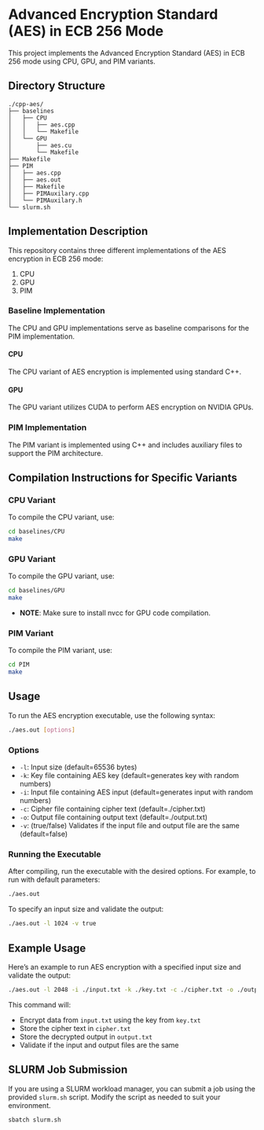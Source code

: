 # Advanced Encryption Standard (AES) in ECB 256 Mode

This project implements the Advanced Encryption Standard (AES) in ECB 256 mode using CPU, GPU, and PIM variants.

## Directory Structure

```
./cpp-aes/
├── baselines
│   ├── CPU
│   │   ├── aes.cpp
│   │   └── Makefile
│   └── GPU
│       ├── aes.cu
│       └── Makefile
├── Makefile
├── PIM
│   ├── aes.cpp
│   ├── aes.out
│   ├── Makefile
│   ├── PIMAuxilary.cpp
│   └── PIMAuxilary.h
└── slurm.sh
```

## Implementation Description

This repository contains three different implementations of the AES encryption in ECB 256 mode:
1. CPU
2. GPU
3. PIM

### Baseline Implementation

The CPU and GPU implementations serve as baseline comparisons for the PIM implementation.

#### CPU

The CPU variant of AES encryption is implemented using standard C++.

#### GPU

The GPU variant utilizes CUDA to perform AES encryption on NVIDIA GPUs.

### PIM Implementation

The PIM variant is implemented using C++ and includes auxiliary files to support the PIM architecture.

## Compilation Instructions for Specific Variants

### CPU Variant

To compile the CPU variant, use:

```bash
cd baselines/CPU
make
```

### GPU Variant

To compile the GPU variant, use:

```bash
cd baselines/GPU
make
```
* **NOTE**: Make sure to install nvcc for GPU code compilation.

### PIM Variant

To compile the PIM variant, use:

```bash
cd PIM
make
```

## Usage

To run the AES encryption executable, use the following syntax:

```bash
./aes.out [options]
```

### Options

- `-l`: Input size (default=65536 bytes)
- `-k`: Key file containing AES key (default=generates key with random numbers)
- `-i`: Input file containing AES input (default=generates input with random numbers)
- `-c`: Cipher file containing cipher text (default=./cipher.txt)
- `-o`: Output file containing output text (default=./output.txt)
- `-v`: (true/false) Validates if the input file and output file are the same (default=false)

### Running the Executable

After compiling, run the executable with the desired options. For example, to run with default parameters:

```bash
./aes.out
```

To specify an input size and validate the output:

```bash
./aes.out -l 1024 -v true
```

## Example Usage

Here’s an example to run AES encryption with a specified input size and validate the output:

```bash
./aes.out -l 2048 -i ./input.txt -k ./key.txt -c ./cipher.txt -o ./output.txt -v true
```

This command will:
- Encrypt data from `input.txt` using the key from `key.txt`
- Store the cipher text in `cipher.txt`
- Store the decrypted output in `output.txt`
- Validate if the input and output files are the same

## SLURM Job Submission

If you are using a SLURM workload manager, you can submit a job using the provided `slurm.sh` script. Modify the script as needed to suit your environment.

```bash
sbatch slurm.sh
```


